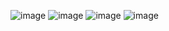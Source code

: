 ![image](https://user-images.githubusercontent.com/15716059/62597231-59fe3700-b8b3-11e9-852c-01f913aef242.png)
![image](https://user-images.githubusercontent.com/15716059/62597237-5d91be00-b8b3-11e9-999a-7f50dbf959cc.png)
![image](https://user-images.githubusercontent.com/15716059/62597241-5ff41800-b8b3-11e9-95af-5d301f4cbef6.png)
![image](https://user-images.githubusercontent.com/15716059/62597246-61bddb80-b8b3-11e9-93c4-55e858be873b.png)
